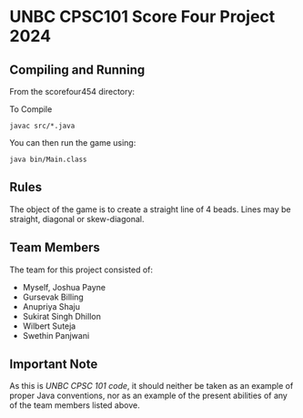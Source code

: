 # UNBC CPSC101 Score Four Project 2024

## Compiling and Running

From the scorefour454 directory:

To Compile

`javac src/*.java`

You can then run the game using:

`java bin/Main.class`


## Rules

The object of the game is to create a straight line of 4 beads.  Lines may be straight, diagonal or skew-diagonal. 

## Team Members

The team for this project consisted of:

- Myself, Joshua Payne
- Gursevak Billing
- Anupriya Shaju
- Sukirat Singh Dhillon
- Wilbert Suteja
- Swethin Panjwani


## Important Note

As this is _UNBC CPSC 101 code_, it should neither be taken as an example of proper Java conventions, nor as an example of the present abilities of any of the team members listed above.
